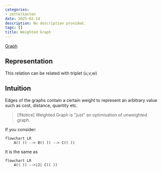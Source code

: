 ```yaml
---
categories:
- zettelkasten
date: 2025-02-14
description: No description provided.
tags: []
title: Weighted Graph
---
```


[Graph](Graph.md)

## Representation

This relation can be related with triplet (u,v,w)

## Intuition

Edges of the graphs contain a certain weight to represent an arbitrary value such as cost, distance, quantity etc.

> [!Notice]
> Weighted Graph is "just" an optimisation of unweighted graph.

If you consider:

```mermaid
flowchart LR
    A(( )) --> B(( )) --> C(( ))
```

It is the same as 

```mermaid
flowchart LR
    A(( )) -->|2| C(( ))
```